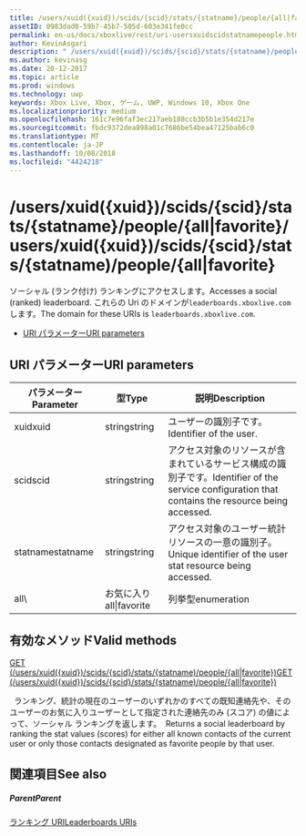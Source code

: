```yaml
---
title: /users/xuid({xuid})/scids/{scid}/stats/{statname}/people/{all|favorite}
assetID: 0983dad0-59b7-45b7-505d-603e341fe0cc
permalink: en-us/docs/xboxlive/rest/uri-usersxuidscidstatnamepeople.html
author: KevinAsgari
description: " /users/xuid({xuid})/scids/{scid}/stats/{statname}/people/{all|favorite}"
ms.author: kevinasg
ms.date: 20-12-2017
ms.topic: article
ms.prod: windows
ms.technology: uwp
keywords: Xbox Live, Xbox, ゲーム, UWP, Windows 10, Xbox One
ms.localizationpriority: medium
ms.openlocfilehash: 161c7e96faf3ec217aeb188ccb3b5b1e354d217e
ms.sourcegitcommit: fbdc9372dea898a01c7686be54bea47125bab6c0
ms.translationtype: MT
ms.contentlocale: ja-JP
ms.lasthandoff: 10/08/2018
ms.locfileid: "4424218"
---
```

# <a name="usersxuidxuidscidsscidstatsstatnamepeopleallfavorite"></a><span data-ttu-id="28962-104">/users/xuid({xuid})/scids/{scid}/stats/{statname}/people/{all|favorite}</span><span class="sxs-lookup"><span data-stu-id="28962-104">/users/xuid({xuid})/scids/{scid}/stats/{statname)/people/{all|favorite}</span></span>
<span data-ttu-id="28962-105">ソーシャル (ランク付け) ランキングにアクセスします。</span><span class="sxs-lookup"><span data-stu-id="28962-105">Accesses a social (ranked) leaderboard.</span></span>
<span data-ttu-id="28962-106">これらの Uri のドメインが`leaderboards.xboxlive.com`します。</span><span class="sxs-lookup"><span data-stu-id="28962-106">The domain for these URIs is `leaderboards.xboxlive.com`.</span></span>

  * [<span data-ttu-id="28962-107">URI パラメーター</span><span class="sxs-lookup"><span data-stu-id="28962-107">URI parameters</span></span>](#ID4EV)

<a id="ID4EV"></a>


## <a name="uri-parameters"></a><span data-ttu-id="28962-108">URI パラメーター</span><span class="sxs-lookup"><span data-stu-id="28962-108">URI parameters</span></span>

| <span data-ttu-id="28962-109">パラメーター</span><span class="sxs-lookup"><span data-stu-id="28962-109">Parameter</span></span>| <span data-ttu-id="28962-110">型</span><span class="sxs-lookup"><span data-stu-id="28962-110">Type</span></span>| <span data-ttu-id="28962-111">説明</span><span class="sxs-lookup"><span data-stu-id="28962-111">Description</span></span>|
| --- | --- | --- |
| <span data-ttu-id="28962-112">xuid</span><span class="sxs-lookup"><span data-stu-id="28962-112">xuid</span></span>| <span data-ttu-id="28962-113">string</span><span class="sxs-lookup"><span data-stu-id="28962-113">string</span></span>| <span data-ttu-id="28962-114">ユーザーの識別子です。</span><span class="sxs-lookup"><span data-stu-id="28962-114">Identifier of the user.</span></span>|
| <span data-ttu-id="28962-115">scid</span><span class="sxs-lookup"><span data-stu-id="28962-115">scid</span></span>| <span data-ttu-id="28962-116">string</span><span class="sxs-lookup"><span data-stu-id="28962-116">string</span></span>| <span data-ttu-id="28962-117">アクセス対象のリソースが含まれているサービス構成の識別子です。</span><span class="sxs-lookup"><span data-stu-id="28962-117">Identifier of the service configuration that contains the resource being accessed.</span></span>|
| <span data-ttu-id="28962-118">statname</span><span class="sxs-lookup"><span data-stu-id="28962-118">statname</span></span>| <span data-ttu-id="28962-119">string</span><span class="sxs-lookup"><span data-stu-id="28962-119">string</span></span>| <span data-ttu-id="28962-120">アクセス対象のユーザー統計リソースの一意の識別子。</span><span class="sxs-lookup"><span data-stu-id="28962-120">Unique identifier of the user stat resource being accessed.</span></span>|
| <span data-ttu-id="28962-121">all\ | お気に入り</span><span class="sxs-lookup"><span data-stu-id="28962-121">all\|favorite</span></span>| <span data-ttu-id="28962-122">列挙型</span><span class="sxs-lookup"><span data-stu-id="28962-122">enumeration</span></span>| <span data-ttu-id="28962-123">現在のユーザーの既知のすべての連絡先や、そのユーザーのお気に入りユーザーとして指定された連絡先のみ (スコア) の値、統計をランク付けするかどうか。</span><span class="sxs-lookup"><span data-stu-id="28962-123">Whether to rank the stat values (scores) for all known contacts of the current user or only those contacts designated as favorite people by that user.</span></span>|

<a id="ID4EOC"></a>


## <a name="valid-methods"></a><span data-ttu-id="28962-124">有効なメソッド</span><span class="sxs-lookup"><span data-stu-id="28962-124">Valid methods</span></span>

[<span data-ttu-id="28962-125">GET (/users/xuid({xuid})/scids/{scid}/stats/{statname)/people/{all\|favorite})</span><span class="sxs-lookup"><span data-stu-id="28962-125">GET (/users/xuid({xuid})/scids/{scid}/stats/{statname)/people/{all\|favorite})</span></span>](uri-usersxuidscidstatnamepeopleget.md)

<span data-ttu-id="28962-126">&nbsp;&nbsp;ランキング、統計の現在のユーザーのいずれかのすべての既知連絡先や、そのユーザーのお気に入りユーザーとして指定された連絡先のみ (スコア) の値によって、ソーシャル ランキングを返します。</span><span class="sxs-lookup"><span data-stu-id="28962-126">&nbsp;&nbsp;Returns a social leaderboard by ranking the stat values (scores) for either all known contacts of the current user or only those contacts designated as favorite people by that user.</span></span>

<a id="ID4EYC"></a>


## <a name="see-also"></a><span data-ttu-id="28962-127">関連項目</span><span class="sxs-lookup"><span data-stu-id="28962-127">See also</span></span>

<a id="ID4E1C"></a>


##### <a name="parent"></a><span data-ttu-id="28962-128">Parent</span><span class="sxs-lookup"><span data-stu-id="28962-128">Parent</span></span>

[<span data-ttu-id="28962-129">ランキング URI</span><span class="sxs-lookup"><span data-stu-id="28962-129">Leaderboards URIs</span></span>](atoc-reference-leaderboard.md)
